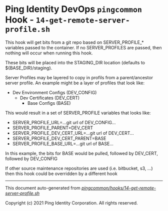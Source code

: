 
# Ping Identity DevOps `pingcommon` Hook - `14-get-remote-server-profile.sh`
This hook will get bits from a git repo based on SERVER_PROFILE_* variables
passed to the container.  If no SERVER_PROFILES are passed, then nothing will
occur when running this hook.

These bits will be placed into the STAGING_DIR location (defaults to
${BASE_DIR}/staging).

Server Profiles may be layered to copy in profils from a parent/ancestor server
profile.  An example might be a layer of profiles that look like:

- Dev Environment Configs (DEV_CONFIG)
  - Dev Certificates (DEV_CERT)
    - Base Configs (BASE)

This would result in a set of SERVER_PROFILE variables that looks like:
- SERVER_PROFILE_URL=...git url of DEV_CONFIG...
- SERVER_PROFILE_PARENT=DEV_CERT
- SERVER_PROFILE_DEV_CERT_URL=...git url of DEV_CERT...
- SERVER_PROFILE_DEV_CERT_PARENT=BASE
- SERVER_PROFILE_BASE_URL=...git url of BASE...

In this example, the bits for BASE would be pulled, followed by DEV_CERT, followed
by DEV_CONFIG

If other source maintenance repositories are used (i.e. bitbucket, s3, ...)
then this hook could be overridden by a different hook

---
This document auto-generated from _[pingcommon/hooks/14-get-remote-server-profile.sh](https://github.com/pingidentity/pingidentity-docker-builds/blob/master/pingcommon/hooks/14-get-remote-server-profile.sh)_

Copyright (c) 2021 Ping Identity Corporation. All rights reserved.
